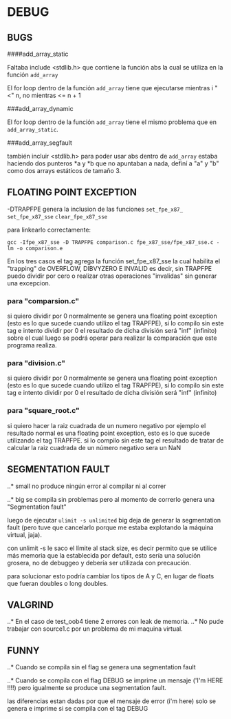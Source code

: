 # DEBUG

## BUGS

####add_array_static

Faltaba include <stdlib.h> que contiene la función abs
la cual se utiliza en la función `add_array`

El for loop dentro de la función `add_array` tiene que ejecutarse mientras i "<" n, no mientras <= n + 1

###add_array_dynamic

El for loop dentro de la función `add_array` tiene el mismo problema que en `add_array_static`.

###add_array_segfault

también incluir <stdlib.h> para poder usar abs dentro de `add_array`
estaba haciendo dos punteros *a y *b que no apuntaban a nada, definí a "a" y "b" como dos arrays estáticos de tamaño 3.

## FLOATING POINT EXCEPTION

-DTRAPFPE genera la inclusion de las funciones
`set_fpe_x87_`
`set_fpe_x87_sse`
`clear_fpe_x87_sse`

para linkearlo correctamente:

`gcc -Ifpe_x87_sse -D TRAPFPE comparison.c fpe_x87_sse/fpe_x87_sse.c -lm -o comparison.e`

En los tres casos el tag agrega la función set_fpe_x87_sse la cual habilita el "trapping" de OVERFLOW, DIBVYZERO E INVALID
es decir, sin TRAPFPE puedo dividir por cero o realizar otras operaciones "invalidas" sin generar una excepcion.

### para "comparsion.c"
si quiero dividir por 0 normalmente se genera una floating point exception (esto es lo que sucede cuando utilizo el tag TRAPFPE), si lo compilo sin este tag e intento dividir por 0 el resultado de dicha división será "inf" (infinito) sobre el cual luego se podrá operar para realizar la comparación que este programa realiza.

### para "division.c"
si quiero dividir por 0 normalmente se genera una floating point exception (esto es lo que sucede cuando utilizo el tag TRAPFPE), si lo compilo sin este tag e intento dividir por 0 el resultado de dicha división será "inf" (infinito) 

### para "square_root.c"
si quiero hacer la raiz cuadrada de un numero negativo por ejemplo el resultado normal es una floating point exception, esto es lo que sucede utilizando el tag TRAPFPE. si lo compilo sin este tag el resultado de tratar de calcular la raiz cuadrada de un número negativo sera un NaN

## SEGMENTATION FAULT

..* small no produce ningún error al compilar ni al correr

..* big se compila sin problemas pero al momento de correrlo genera una "Segmentation fault"

luego de ejecutar `ulimit -s unlimited`  big deja de generar la segmentation fault (pero tuve que cancelarlo porque me estaba explotando la máquina virtual, jaja).

con unlimit -s le saco el límite al stack size, es decir permito que se utilice más memoria que la establecida por default, esto sería una solución grosera, no de debuggeo y debería ser utilizada con precaución.

para solucionar esto podría cambiar los tipos de A y C, en lugar de floats que fueran doubles o long doubles.

## VALGRIND
..* En el caso de test_oob4 tiene 2 errores con leak de memoria.
..* No pude trabajar con source1.c por un problema de mi maquina virtual.

## FUNNY
..* Cuando se compila sin el flag se genera una segmentation fault

..* Cuando se compila con el flag DEBUG se imprime un mensaje ('I'm HERE !!!!) pero igualmente se produce una segmentation fault.

las diferencias estan dadas por que el mensaje de error (i'm here) solo se genera e imprime si se compila con el tag DEBUG









	
